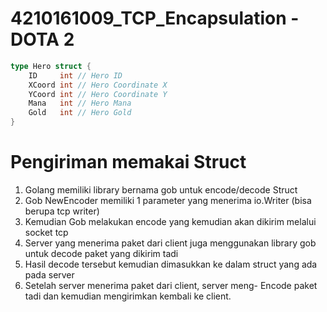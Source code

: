 # 4210161009_TCP_Encapsulation - DOTA 2
```go
type Hero struct {
	ID     int // Hero ID
	XCoord int // Hero Coordinate X
	YCoord int // Hero Coordinate Y
	Mana   int // Hero Mana
	Gold   int // Hero Gold
}
```

# Pengiriman memakai Struct
1. Golang memiliki library bernama gob untuk encode/decode Struct
2. Gob NewEncoder memiliki 1 parameter yang menerima io.Writer (bisa berupa tcp writer)
3. Kemudian Gob melakukan encode yang kemudian akan dikirim melalui socket tcp
4. Server yang menerima paket dari client juga menggunakan library gob untuk decode paket yang dikirim tadi
5. Hasil decode tersebut kemudian dimasukkan ke dalam struct yang ada pada server
6. Setelah server menerima paket dari client, server meng- Encode paket tadi dan kemudian mengirimkan kembali ke client.